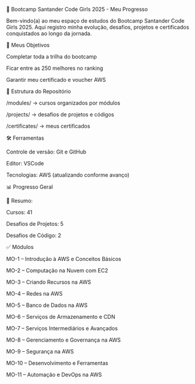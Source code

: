 🌟 Bootcamp Santander Code Girls 2025 - Meu Progresso

Bem-vindo(a) ao meu espaço de estudos do Bootcamp Santander Code Girls 2025.
Aqui registro minha evolução, desafios, projetos e certificados conquistados ao longo da jornada.

🚀 Meus Objetivos

 Completar toda a trilha do bootcamp

 Ficar entre as 250 melhores no ranking

 Garantir meu certificado e voucher AWS

📂 Estrutura do Repositório

/modules/      → cursos organizados por módulos  

/projects/     → desafios de projetos e códigos  

/certificates/ → meus certificados  

🛠️ Ferramentas

Controle de versão: Git e GitHub

Editor: VSCode

Tecnologias: AWS (atualizando conforme avanço)


📊 Progresso Geral

📌 Resumo:

Cursos: 41

Desafios de Projetos: 5

Desafios de Código: 2

✅ Módulos

 MO-1 – Introdução à AWS e Conceitos Básicos

 MO-2 – Computação na Nuvem com EC2

 MO-3 – Criando Recursos na AWS

 MO-4 – Redes na AWS

 MO-5 – Banco de Dados na AWS

 MO-6 – Serviços de Armazenamento e CDN

 MO-7 – Serviços Intermediários e Avançados

 MO-8 – Gerenciamento e Governança na AWS

 MO-9 – Segurança na AWS

 MO-10 – Desenvolvimento e Ferramentas

 MO-11 – Automação e DevOps na AWS
